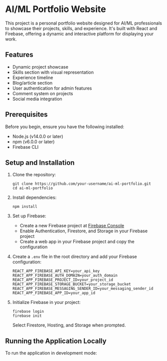 # AI/ML Portfolio Website

This project is a personal portfolio website designed for AI/ML professionals to showcase their projects, skills, and experience. It's built with React and Firebase, offering a dynamic and interactive platform for displaying your work.

## Features

- Dynamic project showcase
- Skills section with visual representation
- Experience timeline
- Blog/article section
- User authentication for admin features
- Comment system on projects
- Social media integration

## Prerequisites

Before you begin, ensure you have the following installed:
- Node.js (v14.0.0 or later)
- npm (v6.0.0 or later)
- Firebase CLI

## Setup and Installation

1. Clone the repository:
   ```
   git clone https://github.com/your-username/ai-ml-portfolio.git
   cd ai-ml-portfolio
   ```

2. Install dependencies:
   ```
   npm install
   ```

3. Set up Firebase:
   - Create a new Firebase project at [Firebase Console](https://console.firebase.google.com/)
   - Enable Authentication, Firestore, and Storage in your Firebase project
   - Create a web app in your Firebase project and copy the configuration

4. Create a `.env` file in the root directory and add your Firebase configuration:
   ```
   REACT_APP_FIREBASE_API_KEY=your_api_key
   REACT_APP_FIREBASE_AUTH_DOMAIN=your_auth_domain
   REACT_APP_FIREBASE_PROJECT_ID=your_project_id
   REACT_APP_FIREBASE_STORAGE_BUCKET=your_storage_bucket
   REACT_APP_FIREBASE_MESSAGING_SENDER_ID=your_messaging_sender_id
   REACT_APP_FIREBASE_APP_ID=your_app_id
   ```

5. Initialize Firebase in your project:
   ```
   firebase login
   firebase init
   ```
   Select Firestore, Hosting, and Storage when prompted.

## Running the Application Locally

To run the application in development mode:
